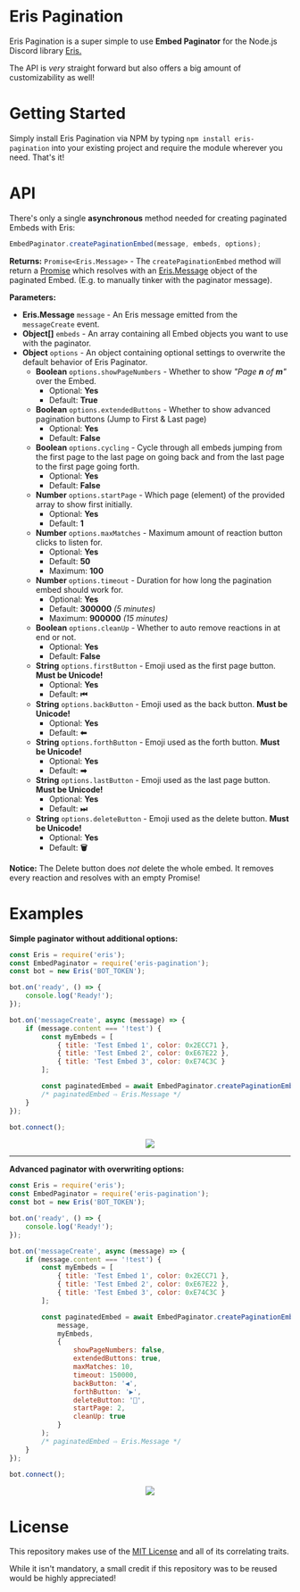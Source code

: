 # Eris Pagination
Eris Pagination is a super simple to use **Embed Paginator** for the Node.js Discord library  [Eris.](https://github.com/abalabahaha/eris)

The API is *very* straight forward but also offers a big amount of customizability as well!

# Getting Started
Simply install Eris Pagination via NPM by typing `npm install eris-pagination` into your existing project and require the module wherever you need. That's it!

# API
There's only a single **asynchronous** method needed for creating paginated Embeds with Eris:
```js
EmbedPaginator.createPaginationEmbed(message, embeds, options);
```
**Returns:** `Promise<Eris.Message>` - The `createPaginationEmbed` method will return a [Promise](https://developer.mozilla.org/en-US/docs/Web/JavaScript/Reference/Global_Objects/Promise) which resolves with an [Eris.Message](https://abal.moe/Eris/docs/Message) object of the paginated Embed. (E.g. to manually tinker with the paginator message).

**Parameters:**
- **Eris.Message** `message` - An Eris message emitted from the `messageCreate` event.
- **Object[]** `embeds` - An array containing all Embed objects you want to use with the paginator.
- **Object** `options` - An object containing optional settings to overwrite the default behavior of Eris Paginator.
    - **Boolean** `options.showPageNumbers` - Whether to show *"Page **n** of **m**"* over the Embed.
        - Optional: **Yes**
        - Default: **True**
    - **Boolean** `options.extendedButtons` - Whether to show advanced pagination buttons (Jump to First & Last page)
        - Optional: **Yes**
        - Default: **False**
    - **Boolean** `options.cycling` - Cycle through all embeds jumping from the first page to the last page on going back and from the last page to the first page going forth.
        - Optional: **Yes**
        - Default: **False**
    - **Number** `options.startPage` - Which page (element) of the provided array to show first initially.
        - Optional: **Yes**
        - Default: **1**
    - **Number** `options.maxMatches` - Maximum amount of reaction button clicks to listen for.
        - Optional: **Yes**
        - Default: **50**
        - Maximum: **100**
    - **Number** `options.timeout` - Duration for how long the pagination embed should work for.
        - Optional: **Yes**
        - Default: **300000** *(5 minutes)*
        - Maximum: **900000** *(15 minutes)*
    - **Boolean** `options.cleanUp` - Whether to auto remove reactions in at end or not.
        - Optional: **Yes**
        - Default: **False**
    - **String** `options.firstButton` - Emoji used as the first page button. **Must be Unicode!**
        - Optional: **Yes**
        - Default: **⏮**
    - **String** `options.backButton` - Emoji used as the back button. **Must be Unicode!**
        - Optional: **Yes**
        - Default: **⬅**
    - **String** `options.forthButton` - Emoji used as the forth button. **Must be Unicode!**
        - Optional: **Yes**
        - Default: **➡**
    - **String** `options.lastButton` - Emoji used as the last page button. **Must be Unicode!**
        - Optional: **Yes**
        - Default: **⏭**
    - **String** `options.deleteButton` - Emoji used as the delete button. **Must be Unicode!**
        - Optional: **Yes**
        - Default: **🗑**

**Notice:** The Delete button does *not* delete the whole embed. It removes every reaction and resolves with an empty Promise!

# Examples
**Simple paginator without additional options:**
```js
const Eris = require('eris');
const EmbedPaginator = require('eris-pagination');
const bot = new Eris('BOT_TOKEN');

bot.on('ready', () => {
    console.log('Ready!');
});

bot.on('messageCreate', async (message) => {
    if (message.content === '!test') {
        const myEmbeds = [
            { title: 'Test Embed 1', color: 0x2ECC71 },
            { title: 'Test Embed 2', color: 0xE67E22 },
            { title: 'Test Embed 3', color: 0xE74C3C }
        ];

        const paginatedEmbed = await EmbedPaginator.createPaginationEmbed(message, myEmbeds);
        /* paginatedEmbed ⇨ Eris.Message */
    }
});

bot.connect();
```
<div align="center">

![](https://img.kirameki.one/qlrgKF98.gif)

</div>

<hr>

**Advanced paginator with overwriting options:**
```js
const Eris = require('eris');
const EmbedPaginator = require('eris-pagination');
const bot = new Eris('BOT_TOKEN');

bot.on('ready', () => {
    console.log('Ready!');
});

bot.on('messageCreate', async (message) => {
    if (message.content === '!test') {
        const myEmbeds = [
            { title: 'Test Embed 1', color: 0x2ECC71 },
            { title: 'Test Embed 2', color: 0xE67E22 },
            { title: 'Test Embed 3', color: 0xE74C3C }
        ];

        const paginatedEmbed = await EmbedPaginator.createPaginationEmbed(
            message, 
            myEmbeds, 
            {
                showPageNumbers: false,
                extendedButtons: true,
                maxMatches: 10,
                timeout: 150000,
                backButton: '◀',
                forthButton: '▶',
                deleteButton: '💩',
                startPage: 2,
                cleanUp: true
            }
        );
        /* paginatedEmbed ⇨ Eris.Message */
    }
});

bot.connect();
```
<div align="center">

![](https://img.kirameki.one/lOJVBJ5q.png)

</div>

# License
This repository makes use of the [MIT License](https://opensource.org/licenses/MIT) and all of its correlating traits.

While it isn't mandatory, a small credit if this repository was to be reused would be highly appreciated!
